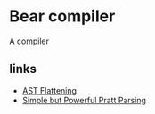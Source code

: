 # Bear compiler

A compiler

## links

* [AST Flattening](https://www.cs.cornell.edu/~asampson/blog/flattening.html)
* [Simple but Powerful Pratt Parsing](https://matklad.github.io/2020/04/13/simple-but-powerful-pratt-parsing.html)
